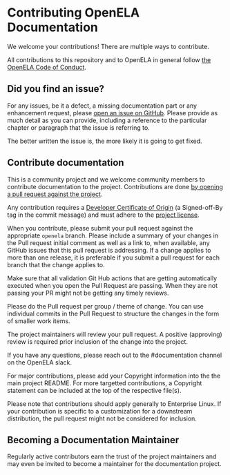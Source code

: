 # Contributing OpenELA Documentation

We welcome your contributions! There are multiple ways to contribute.

All contributions to this repository and to OpenELA in general follow
[the OpenELA Code of Conduct](https://github.com/openela/governance/blob/main/code_of_conduct.md).


## Did you find an issue?

For any issues, be it a defect, a missing documentation part or any enhancement
request, please [open an issue on GitHub](https://github.com/openela/openela-documentation/issues).
Please provide as much detail as you can provide, including a reference to the
particular chapter or paragraph that the issue is referring to.

The better written the issue is, the more likely it is going to get fixed.


## Contribute documentation

This is a community project and we welcome community members to contribute
documentation to the project. Contributions are done [by opening a pull request against the project](https://docs.github.com/en/pull-requests/collaborating-with-pull-requests/proposing-changes-to-your-work-with-pull-requests/creating-a-pull-request).

Any contribution requires a [Developer Certificate of Origin](https://developercertificate.org/) (a Signed-off-By tag in the commit message) and must adhere to the [project license](./LICENSE).

When you contribute, please submit your pull request against the appropriate `openela` branch. Please include a summary of your changes in the Pull request initial comment as well as a link to, when available, any GitHub issues that this pull request is addressing. If a change applies to more than one release, it is preferable if you submit a pull request for each branch that the change applies to.

Make sure that all validation Git Hub actions that are getting automatically executed when you open the Pull Request are passing. When they are not passing your PR might not be getting any timely reviews.

Please do the Pull request per group / theme of change. You can use individual commits in the Pull Request to structure the changes in the form of smaller work items.

The project maintainers will review your pull request. A positive (approving) review is required prior inclusion of the change into the project.

If you have any questions, please reach out to the #documentation channel on the OpenELA slack.

For major contributions, please add your Copyright information into the the main project README. For more targetted contributions, a Copyright statement can be included at the top of the respective file(s).

Please note that contributions should apply generally to Enterprise Linux. If your contribution is specific to a customization for a downstream distribution, the pull request might not be considered for inclusion.


## Becoming a Documentation Maintainer

Regularly active contributors earn the trust of the project maintainers and may even be invited to become a maintainer for the documentation project.
